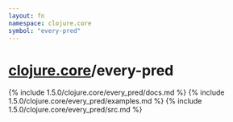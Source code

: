 ```yaml
---
layout: fn
namespace: clojure.core
symbol: "every-pred"
---
```


# [clojure.core](../)/every-pred

{% include 1.5.0/clojure.core/every_pred/docs.md %}
{% include 1.5.0/clojure.core/every_pred/examples.md %}
{% include 1.5.0/clojure.core/every_pred/src.md %}

